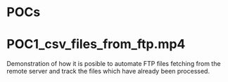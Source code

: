 # POCs
# POC1_csv_files_from_ftp.mp4
Demonstration of how it is posible to automate FTP files fetching from the remote server and track the files which have already been processed.
